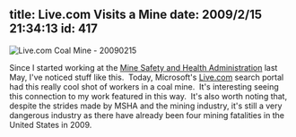 title: Live.com Visits a Mine
date: 2009/2/15 21:34:13
id: 417
---
![Live.com Coal Mine - 20090215](http://www.s-church.net/journal_images/WindowsLiveWriter/Live.comVisitsaMine_12F54/Live.com%20Coal%20Mine%20-%2020090215_3.jpg "Live.com Coal Mine - 20090215")

Since I started working at the [Mine Safety and Health Administration](http://www.msha.gov) last May, I've noticed stuff like this.  Today, Microsoft's [Live.com](http://www.live.com) search portal had this really cool shot of workers in a coal mine.  It's interesting seeing this connection to my work featured in this way.  It's also worth noting that, despite the strides made by MSHA and the mining industry, it's still a very dangerous industry as there have already been four mining fatalities in the United States in 2009.